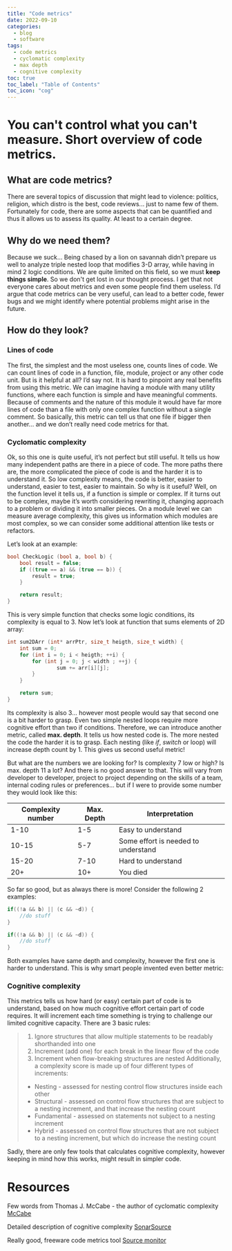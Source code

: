 ```yaml
---
title: "Code metrics"
date: 2022-09-10
categories:
  - blog
  - software
tags:
  - code metrics
  - cyclomatic complexity
  - max depth
  - cognitive complexity
toc: true
toc_label: "Table of Contents"
toc_icon: "cog"
---
```


# You can't control what you can't measure. Short overview of code metrics.

## What are code metrics?
There are several topics of discussion that might lead to violence: politics, religion, which distro is the best, code reviews... just to name few of them.
Fortunately for code, there are some aspects that can be quantified and thus it allows us to assess its quality. At least to a certain degree.

## Why do we need them?
Because we suck…
Being chased by a lion on savannah didn’t prepare us well to analyze triple nested loop that modifies 3-D array, while having in mind 2 logic conditions. We are quite limited on this field, so we must **keep things simple**.
So we don't get lost in our thought process.
I get that not everyone cares about metrics and even some people find them useless. I’d argue that code metrics can be very useful, can lead to a better code, fewer bugs and we might identify where potential problems might arise in the future.

## How do they look?

### Lines of code

The first, the simplest and the most useless one, counts lines of code.
We can count lines of code in a function, file, module, project or any other code unit. But is it helpful at all?
I’d say not. It is hard to pinpoint any real benefits from using this metric.
We can imagine having a module with many utility functions, where each function is simple and have meaningful comments. Because of comments and the nature of this module it would have far more lines of code than a file with only one complex function without a single comment.
So basically, this metric can tell us that one file if bigger then another… and we don’t really need code metrics for that.

### Cyclomatic complexity

Ok, so this one is quite useful, it’s not perfect but still useful.
It tells us how many independent paths are there in a piece of code.
The more paths there are, the more complicated the piece of code is and the harder it is to understand it.
So low complexity means, the code is better, easier to understand, easier to test, easier to maintain.
So why is it useful?
Well, on the function level it tells us, if a function is simple or complex. If it turns out to be complex, maybe it’s worth considering rewriting it, changing approach to a problem or dividing it into smaller pieces. 
On a module level we can measure average complexity, this gives us information which modules are most complex, so we can consider some additional attention like tests or refactors.

Let’s look at an example:

```cpp
bool CheckLogic (bool a, bool b) {
    bool result = false;
    if ((true == a) && (true == b)) {
        result = true;
    }

    return result;
}
```
This is very simple function that checks some logic conditions, its complexity is equal to 3.
Now let’s look at function that sums elements of 2D array:

```cpp
int sum2DArr (int* arrPtr, size_t heigth, size_t width) {
    int sum = 0;
    for (int i = 0; i < heigth; ++i) {
        for (int j = 0; j < width ; ++j) {
                sum += arr[i][j];
        }
    }

    return sum;
}
```
Its complexity is also 3… however most people would say that second one is a bit harder to grasp.
Even two simple nested loops require more cognitive effort than two if conditions.
Therefore, we can introduce another metric, called **max. depth**. It tells us how nested code is.
The more nested the code the harder it is to grasp. Each nesting (like *if*, *switch* or loop) will increase depth count by 1.
This gives us second useful metric!

But what are the numbers we are looking for? Is complexity 7 low or high? Is max. depth 11 a lot?
And there is no good answer to that. This will vary from developer to developer, project to project depending on the skills of a team, internal coding rules or preferences… but if I were to provide some number they would look like this:

| Complexity number | Max. Depth | Interpretation     |
| ---               | ---       | ---|
| 1-10              | 1-5       | Easy to understand |
| 10-15             | 5-7       | Some effort is needed to understand |
| 15-20             | 7-10      | Hard to understand |
| 20+               | 10+       | You died |

So far so good, but as always there is more!
Consider the following 2 examples:

```cpp
if((!a && b) || (c && ~d)) {
    //do stuff
}
```

```cpp
if((!a && b) || (c && ~d)) {
    //do stuff
}
```

Both examples have same depth and complexity, however the first one is harder to understand.
This is why smart people invented even better metric:

### Cognitive complexity

This metrics tells us how hard (or easy) certain part of code is to understand, based on how much cognitive effort certain part of code requires. 
It will increment each time something is trying to challenge our limited cognitive capacity.
There are 3 basic rules:

> 1. Ignore structures that allow multiple statements to be readably shorthanded into one
> 2. Increment (add one) for each break in the linear flow of the code 
> 3. Increment when flow-breaking structures are nested
> Additionally, a complexity score is made up of four different types of increments: 
> - Nesting - assessed for nesting control flow structures inside each other 
> - Structural - assessed on control flow structures that are subject to a nesting increment, and that increase the nesting count 
> - Fundamental - assessed on statements not subject to a nesting increment 
> - Hybrid - assessed on control flow structures that are not subject to a nesting increment, but which do increase the nesting count

Sadly, there are only few tools that calculates cognitive complexity, however keeping in mind how this works, might result in simpler code.

# Resources

Few words from Thomas J. McCabe - the author of cyclomatic complexity [McCabe](http://www.mccabe.com/ppt/SoftwareQualityMetricsToIdentifyRisk.ppt)

Detailed description of cognitive complexity [SonarSource](https://www.sonarsource.com/docs/CognitiveComplexity.pdf)

Really good, freeware code metrics tool [Source monitor](https://www.campwoodsw.com/sourcemonitor.html)
